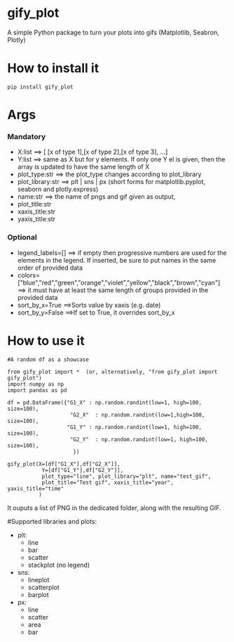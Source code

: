 # gify_plot
A simple Python package to turn your plots into gifs (Matplotlib, Seabron, Plotly)

# How to install it
`pip install gify_plot`

# Args
  ### Mandatory
  - X:list ==> [ [x of type 1],[x of type 2],[x of type 3], ...]
  - Y:list ==> same as X but for y elements. If only one Y el is given, then the array is updated to have the same length of X
  - plot_type:str ==> the plot_type changes according to plot_library
  - plot_library:str ==> plt | sns | px  (short forms for matplotlib.pyplot, seaborn and plotly.express)
  - name:str ==> the name of pngs and gif given as output,
  - plot_title:str
  - xaxis_title:str
  - yaxis_title:str
  ### Optional
  - legend_labels=[] ==> if empty then progressive numbers are used for the elements in the legend. If inserted, be sure to put names in the same order of provided data
  - colors=["blue","red","green","orange","violet","yellow","black","brown","cyan"] ==> it must have at least the same length of groups provided in the provided data
  - sort_by_x=True ==>Sorts value by xaxis (e.g. date)
  - sort_by_y=False ==>If set to True, it overrides sort_by_x

# How to use it
```
#A random df as a showcase

from gify_plot import *  (or, alternatively, "from gify_plot import gify_plot")
import numpy as np
import pandas as pd

df = pd.DataFrame({"G1_X" : np.random.randint(low=1, high=100, size=100),
                    "G2_X"  : np.random.randint(low=1,high=100, size=100),
                   "G1_Y" : np.random.randint(low=1, high=100, size=100),
                    "G2_Y"  : np.random.randint(low=1, high=100, size=100),
                     })

gify_plot(X=[df["G1_X"],df["G2_X"]],
           Y=[df["G1_Y"],df["G2_Y"]],
           plot_type="line", plot_library="plt", name="test_gif",
           plot_title="Test gif", xaxis_title="year", yaxis_title="time"
          )
```

It ouputs a list of PNG in the dedicated folder, along with the resulting GIF.

#Supported libraries and plots:
- plt:
  - line
  - bar
  - scatter
  - stackplot (no legend)
- sns:
  - lineplot
  - scatterplot
  - barplot
- px:
  - line
  - scatter
  - area
  - bar



